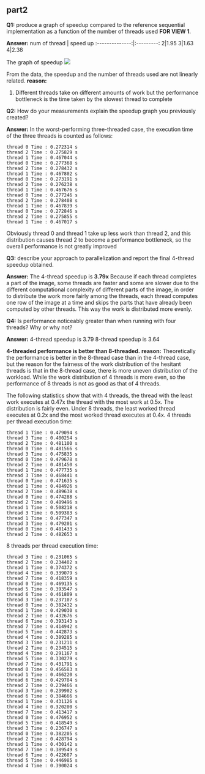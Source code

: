 ## part2

**Q1:** produce a graph of speedup compared to the reference sequential implementation as a function of the number of threads used **FOR VIEW 1**.

**Answer:**
num of thread | speed up
:--------------:|:---------:
2|1.95
3|1.63
4|2.38

The graph of speedup
![](https://i.imgur.com/e7VIsyC.png)

From the data, the speedup and the number of threads used are not linearly related.
**reason:**

1. Different threads take on different amounts of work but the performance bottleneck is the time taken by the slowest thread to complete

**Q2:** How do your measurements explain the speedup graph you previously created?

**Answer:**
In the worst-performing three-threaded case, the execution time of the three threads is counted as follows:

```
thread 0 Time : 0.272314 s
thread 2 Time : 0.275829 s
thread 1 Time : 0.467044 s
thread 0 Time : 0.277368 s
thread 2 Time : 0.278432 s
thread 1 Time : 0.467802 s
thread 0 Time : 0.273191 s
thread 2 Time : 0.276238 s
thread 1 Time : 0.467676 s
thread 0 Time : 0.277246 s
thread 2 Time : 0.278408 s
thread 1 Time : 0.467839 s
thread 0 Time : 0.272846 s
thread 2 Time : 0.275855 s
thread 1 Time : 0.467017 s
```

Obviously thread 0 and thread 1 take up less work than thread 2, and this distribution causes thread 2 to become a performance bottleneck, so the overall performance is not greatly improved

**Q3:** describe your approach to parallelization and report the final 4-thread speedup obtained.

**Answer:**
The 4-thread speedup is **3.79x**
Because if each thread completes a part of the image, some threads are faster and some are slower due to the different computational complexity of different parts of the image, in order to distribute the work more fairly among the threads, each thread computes one row of the image at a time and skips the parts that have already been computed by other threads. This way the work is distributed more evenly.

**Q4:** Is performance noticeably greater than when running with four threads? Why or why not?

**Answer:**
4-thread speedup is 3.79
8-thread speedup is 3.64

**4-threaded performance is better than 8-threaded.**
**reason:**
Theoretically the performance is better in the 8-thread case than in the 4-thread case, but the reason for the fairness of the work distribution of the hesitant threads is that in the 8-thread case, there is more uneven distribution of the workload. While the work distribution of 4 threads is more even, so the performance of 8 threads is not as good as that of 4 threads.

The following statistics show that with 4 threads, the thread with the least work executes at 0.47x the thread with the most work at 0.5x. The distribution is fairly even. Under 8 threads, the least worked thread executes at 0.2x and the most worked thread executes at 0.4x.
4 threads per thread execution time:

```
thread 1 Time : 0.479094 s
thread 3 Time : 0.480254 s
thread 2 Time : 0.481100 s
thread 0 Time : 0.481566 s
thread 3 Time : 0.475835 s
thread 0 Time : 0.479678 s
thread 2 Time : 0.481450 s
thread 1 Time : 0.477735 s
thread 3 Time : 0.468441 s
thread 0 Time : 0.471635 s
thread 1 Time : 0.484926 s
thread 2 Time : 0.489638 s
thread 0 Time : 0.474288 s
thread 2 Time : 0.489496 s
thread 1 Time : 0.508218 s
thread 3 Time : 0.509383 s
thread 1 Time : 0.477347 s
thread 3 Time : 0.479201 s
thread 0 Time : 0.481433 s
thread 2 Time : 0.482653 s
```

8 threads per thread execution time:

```
thread 3 Time : 0.231065 s
thread 2 Time : 0.234402 s
thread 1 Time : 0.374372 s
thread 4 Time : 0.339079 s
thread 7 Time : 0.418359 s
thread 0 Time : 0.469135 s
thread 5 Time : 0.393547 s
thread 6 Time : 0.461809 s
thread 3 Time : 0.237107 s
thread 0 Time : 0.382432 s
thread 1 Time : 0.429030 s
thread 2 Time : 0.432676 s
thread 6 Time : 0.393143 s
thread 7 Time : 0.414942 s
thread 5 Time : 0.442873 s
thread 4 Time : 0.389285 s
thread 3 Time : 0.231211 s
thread 2 Time : 0.234515 s
thread 4 Time : 0.291167 s
thread 5 Time : 0.330279 s
thread 7 Time : 0.431791 s
thread 0 Time : 0.456583 s
thread 1 Time : 0.466220 s
thread 6 Time : 0.429704 s
thread 2 Time : 0.239466 s
thread 3 Time : 0.239902 s
thread 6 Time : 0.384666 s
thread 1 Time : 0.431126 s
thread 4 Time : 0.320200 s
thread 7 Time : 0.413417 s
thread 0 Time : 0.476952 s
thread 5 Time : 0.418549 s
thread 3 Time : 0.236747 s
thread 0 Time : 0.382205 s
thread 2 Time : 0.428794 s
thread 1 Time : 0.430142 s
thread 7 Time : 0.389549 s
thread 6 Time : 0.422687 s
thread 5 Time : 0.446985 s
thread 4 Time : 0.390024 s
```
